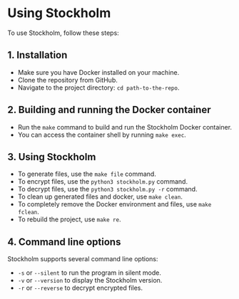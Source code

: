 # Using Stockholm

To use Stockholm, follow these steps:

## 1. Installation

- Make sure you have Docker installed on your machine.
- Clone the repository from GitHub.
- Navigate to the project directory: `cd path-to-the-repo`.

## 2. Building and running the Docker container

- Run the `make` command to build and run the Stockholm Docker container.
- You can access the container shell by running `make exec`.

## 3. Using Stockholm

- To generate files, use the `make file` command.
- To encrypt files, use the `python3 stockholm.py` command.
- To decrypt files, use the `python3 stockholm.py -r` command.
- To clean up generated files and docker, use `make clean`.
- To completely remove the Docker environment and files, use `make fclean`.
- To rebuild the project, use `make re`.

## 4. Command line options

Stockholm supports several command line options:
- `-s` or `--silent` to run the program in silent mode.
- `-v` or `--version` to display the Stockholm version.
- `-r` or `--reverse` to decrypt encrypted files.


